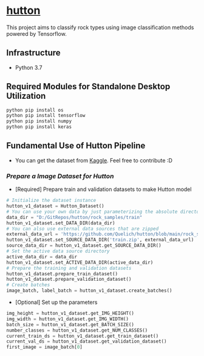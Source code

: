 # [hutton](https://en.wikipedia.org/wiki/James_Hutton)

This project aims to classify rock types using image classification methods powered by Tensorflow.

## Infrastructure

- Python 3.7

## Required Modules for Standalone Desktop Utilization

```Python
python pip install os
python pip install tensorflow
python pip install numpy
python pip install keras

```

## Fundamental Use of Hutton Pipeline

- You can get the dataset from [Kaggle](https://www.kaggle.com/quelich/rock-photos). Feel free to contribute :D

### _Prepare a Image Dataset for Hutton_

- [Required] Prepare train and validation datasets to make Hutton model

```Python
# Initialize the dataset instance
hutton_v1_dataset = Hutton_Dataset()
# You can use your own data by just parameterizing the absolute directory
data_dir = "D:/GitRepos/hutton/rock_samples/train"
hutton_v1_dataset.set_DATA_DIR(data_dir)
# You can also use external data sources that are zipped
external_data_url = 'https://github.com/Quelich/hutton/blob/main/rock_samples/train.zip'
hutton_v1_dataset.set_SOURCE_DATA_DIR('train.zip', external_data_url)
source_data_dir = hutton_v1_dataset.get_SOURCE_DATA_DIR()
# Set the active data source directory
active_data_dir = data_dir
hutton_v1_dataset.set_ACTIVE_DATA_DIR(active_data_dir)
# Prepare the training and validation datasets
hutton_v1_dataset.prepare_train_dataset()
hutton_v1_dataset.prepare_validation_dataset()
# Create batches
image_batch, label_batch = hutton_v1_dataset.create_batches()
```

- [Optional] Set up the parameters

```Python
img_height = hutton_v1_dataset.get_IMG_HEIGHT()
img_width = hutton_v1_dataset.get_IMG_WIDTH()
batch_size = hutton_v1_dataset.get_BATCH_SIZE()
number_classes = hutton_v1_dataset.get_NUM_CLASSES()
current_train_ds = hutton_v1_dataset.get_train_dataset()
current_val_ds = hutton_v1_dataset.get_validation_dataset()
first_image = image_batch[0]
```
